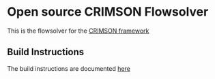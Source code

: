 # Open source CRIMSON Flowsolver
This is the flowsolver for the [CRIMSON framework](http://www.crimson.software)

## Build Instructions

The build instructions are documented [here](./INSTALL.md)

